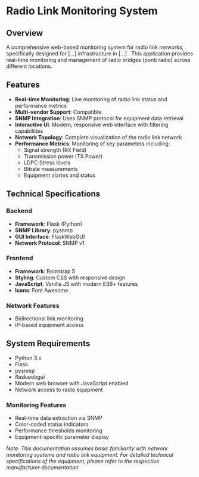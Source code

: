# Radio Link Monitoring System 

## Overview
A comprehensive web-based monitoring system for radio link networks, specifically designed for [...] infrastructure in [...] . This application provides real-time monitoring and management of radio bridges (ponti radio) across different locations.

## Features
- **Real-time Monitoring**: Live monitoring of radio link status and performance metrics
- **Multi-vendor Support**: Compatible.
- **SNMP Integration**: Uses SNMP protocol for equipment data retrieval
- **Interactive UI**: Modern, responsive web interface with filtering capabilities
- **Network Topology**: Complete visualization of the radio link network
- **Performance Metrics**: Monitoring of key parameters including:
  - Signal strength (RX Field)
  - Transmission power (TX Power)
  - LDPC Stress levels
  - Bitrate measurements
  - Equipment alarms and status

## Technical Specifications

### Backend
- **Framework**: Flask (Python)
- **SNMP Library**: pysnmp
- **GUI Interface**: FlaskWebGUI
- **Network Protocol**: SNMP v1

### Frontend
- **Framework**: Bootstrap 5
- **Styling**: Custom CSS with responsive design
- **JavaScript**: Vanilla JS with modern ES6+ features
- **Icons**: Font Awesome

### Network Features
- Bidirectional link monitoring
- IP-based equipment access

## System Requirements
- Python 3.x
- Flask
- pysnmp
- flaskwebgui
- Modern web browser with JavaScript enabled
- Network access to radio equipment

### Monitoring Features
- Real-time data extraction via SNMP
- Color-coded status indicators
- Performance thresholds monitoring
- Equipment-specific parameter display

*Note: This documentation assumes basic familiarity with network monitoring systems and radio link equipment. For detailed technical specifications of the equipment, please refer to the respective manufacturer documentation.*
